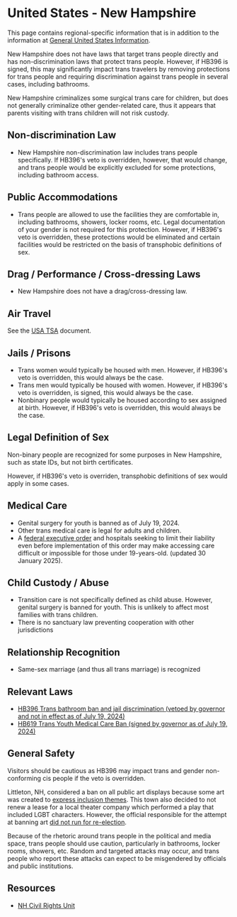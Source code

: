 # United States - New Hampshire

This page contains regional-specific information that is in addition to
the information at [General United States
Information](notes/usa-general.md).

New Hampshire does not have laws that target trans people directly and has
non-discrimination laws that protect trans people.  However, if HB396 is
signed, this may significantly impact trans travelers by removing
protections for trans people and requiring discrimination against trans
people in several cases, including bathrooms.

New Hampshire criminalizes some surgical trans care for children, but does
not generally criminalize other gender-related care, thus it appears that
parents visiting with trans children will not risk custody.

## Non-discrimination Law

 * New Hampshire non-discrimination law includes trans people specifically.
   If HB396's veto is overridden, however, that would change, and trans people
   would be explicitly excluded for some protections, including bathroom
   access.

## Public Accommodations

 * Trans people are allowed to use the facilities they are comfortable
   in, including bathrooms, showers, locker rooms, etc.  Legal
   documentation of your gender is not required for this protection.
   However, if HB396's veto is overridden, these protections would be eliminated
   and certain facilities would be restricted on the basis of
   transphobic definitions of sex.

## Drag / Performance / Cross-dressing Laws

 * New Hampshire does not have a drag/cross-dressing law.

## Air Travel

See the [USA TSA](notes/tsa.md) document.

## Jails / Prisons

 * Trans women would typically be housed with men. However, if HB396's
   veto is overridden, this would always be the case.
 * Trans men would typically be housed with women. However, if HB396's
   veto is overridden, is
   signed, this would always be the case.
 * Nonbinary people would typically be housed according to sex
   assigned at birth. However, if HB396's veto is overridden, this would always
   be the case.

## Legal Definition of Sex

Non-binary people are recognized for some purposes in New Hampshire, such as
state IDs, but not birth certificates.

However, if HB396's veto is overriden, transphobic definitions of sex would
apply in some cases.

## Medical Care

 * Genital surgery for youth is banned as of July 19, 2024.
 * Other trans medical care is legal for adults and children.
 * A [federal executive
   order](https://www.whitehouse.gov/presidential-actions/2025/01/protecting-children-from-chemical-and-surgical-mutilation/)
   and hospitals seeking to limit their liability even before
   implementation of this order may make accessing care difficult or
   impossible for those under 19-years-old. (updated 30 January 2025).

## Child Custody / Abuse

 * Transition care is not specifically defined as child abuse.
   However, genital surgery is banned for youth. This is unlikely to affect
   most families with trans children.
 * There is no sanctuary law preventing cooperation with other
   jurisdictions
 
## Relationship Recognition

 * Same-sex marriage (and thus all trans marriage) is recognized

## Relevant Laws

 * [HB396 Trans bathroom ban and jail discrimination (vetoed by governor
   and not in effect as of July 19,
   2024)](https://www.gencourt.state.nh.us/bill_status/billinfo.aspx?id=630&inflect=2)
 * [HB619 Trans Youth Medical Care Ban (signed by governor as of July 19, 2024)](https://gencourt.state.nh.us/bill_status/billinfo.aspx?id=71)

## General Safety

Visitors should be cautious as HB396 may impact trans and gender non-conforming
cis people if the veto is overridden.

Littleton, NH, considered a ban on all public art displays because some art
was created to [express inclusion
themes](https://www.cbc.ca/news/world/new-hampshire-town-art-debate-1.7014430).
This town also decided to not renew a lease for a local theater company which
performed a play that included LGBT characters.  However, the official
responsible for the attempt at banning art [did not run for
re-election](https://www.gencourt.state.nh.us/bill_status/billinfo.aspx?id=630&inflect=2).

Because of the rhetoric around trans people in the political and media
space, trans people should use caution, particularly in bathrooms,
locker rooms, showers, etc.  Random and targeted attacks may occur, and
trans people who report these attacks can expect to be misgendered by
officials and public institutions.

## Resources

 * [NH Civil Rights Unit](https://www.doj.nh.gov/civil-rights/index.htm)
